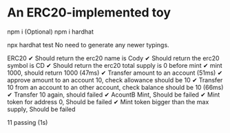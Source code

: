 # An ERC20-implemented toy

npm i
(Optional) npm i hardhat

npx hardhat test
No need to generate any newer typings.


  ERC20
    ✔ Should return the erc20 name is Cody
    ✔ Should return the erc20 symbol is CD
    ✔ Should return the erc20 total supply is 0 before mint
    ✔ mint 1000, should return 1000 (47ms)
    ✔ Transfer amount to an account (51ms)
    ✔ approve amount to an account 10, check allowance should be 10
    ✔ Transfer 10 from an account to an other account, check balance should be 10 (66ms)
    ✔ Transfer 10 again, should failed
    ✔ AcountB Mint, Should be failed
    ✔ Mint token for address 0, Should be failed
    ✔ Mint token bigger than the max supply, Should be failed


  11 passing (1s)
